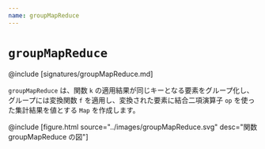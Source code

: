 ```yaml
---
name: groupMapReduce
---
```


# `groupMapReduce`

@include [signatures/groupMapReduce.md]

`groupMapReduce` は、関数 `k` の適用結果が同じキーとなる要素をグループ化し、グループには変換関数 `f` を適用し、変換された要素に結合二項演算子 `op` を使った集計結果を値とする `Map` を作成します。

@include [figure.html source="../images/groupMapReduce.svg" desc="関数 groupMapReduce の図"]
